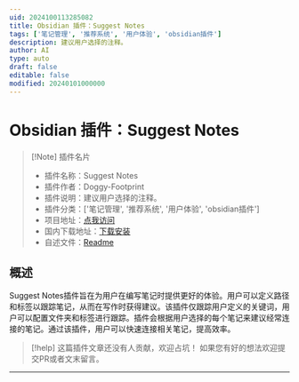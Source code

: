 ```yaml
---
uid: 2024100113285082
title: Obsidian 插件：Suggest Notes
tags: ['笔记管理', '推荐系统', '用户体验', 'obsidian插件']
description: 建议用户选择的注释。
author: AI
type: auto
draft: false
editable: false
modified: 20240101000000
---
```


# Obsidian 插件：Suggest Notes

> [!Note] 插件名片
> - 插件名称：Suggest Notes
> - 插件作者：Doggy-Footprint
> - 插件说明：建议用户选择的注释。
> - 插件分类：['笔记管理', '推荐系统', '用户体验', 'obsidian插件']
> - 项目地址：[点我访问](https://github.com/Doggy-Footprint/Obsidian-keyword-suggest)
> - 国内下载地址：[下载安装](https://pkmer.cn/products/plugin/pluginMarket/?suggest-notes)
> - 自述文件：[Readme](https://ghproxy.net/https://raw.githubusercontent.com/Doggy-Footprint/Suggest-Notes/master/README.md)



## 概述

Suggest Notes插件旨在为用户在编写笔记时提供更好的体验。用户可以定义路径和标签以跟踪笔记，从而在写作时获得建议。该插件仅跟踪用户定义的关键词，用户可以配置文件夹和标签进行跟踪。插件会根据用户选择的每个笔记来建议经常连接的笔记。通过该插件，用户可以快速连接相关笔记，提高效率。


> [!help] 
> 这篇插件文章还没有人贡献，欢迎占坑！
> 如果您有好的想法欢迎提交PR或者文末留言。
> 

---




